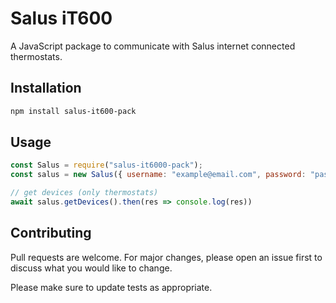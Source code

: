 # Salus iT600 

A JavaScript package to communicate with Salus internet connected thermostats.


## Installation

```bash
npm install salus-it600-pack
```

## Usage

```javascript
const Salus = require("salus-it6000-pack");
const salus = new Salus({ username: "example@email.com", password: "password" });

// get devices (only thermostats)
await salus.getDevices().then(res => console.log(res))

```

## Contributing
Pull requests are welcome. For major changes, please open an issue first to discuss what you would like to change.

Please make sure to update tests as appropriate.
